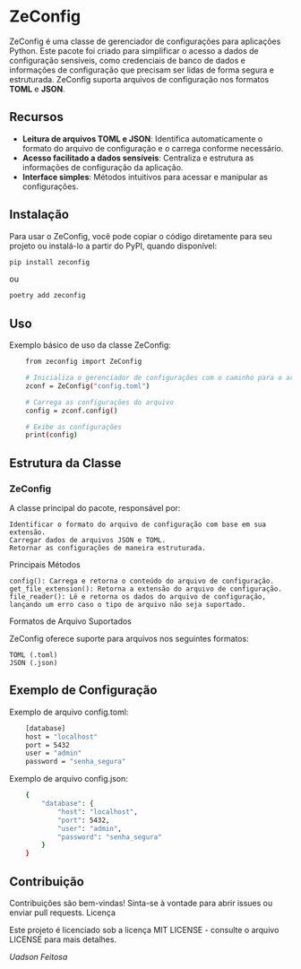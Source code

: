 # ZeConfig

ZeConfig é uma classe de gerenciador de configurações para aplicações Python. Este pacote foi criado para simplificar o acesso a dados de configuração sensíveis, como credenciais de banco de dados e informações de configuração que precisam ser lidas de forma segura e estruturada. ZeConfig suporta arquivos de configuração nos formatos **TOML** e **JSON**.

## Recursos

- **Leitura de arquivos TOML e JSON**: Identifica automaticamente o formato do arquivo de configuração e o carrega conforme necessário.
- **Acesso facilitado a dados sensíveis**: Centraliza e estrutura as informações de configuração da aplicação.
- **Interface simples**: Métodos intuitivos para acessar e manipular as configurações.

## Instalação

Para usar o ZeConfig, você pode copiar o código diretamente para seu projeto ou instalá-lo a partir do PyPI, quando disponível:

```bash
pip install zeconfig
```
ou

```bash
poetry add zeconfig
```

## Uso
Exemplo básico de uso da classe ZeConfig:

```bash
    from zeconfig import ZeConfig

    # Inicializa o gerenciador de configurações com o caminho para o arquivo
    zconf = ZeConfig("config.toml")

    # Carrega as configurações do arquivo
    config = zconf.config()

    # Exibe as configurações
    print(config)
```

## Estrutura da Classe
### ZeConfig

A classe principal do pacote, responsável por:

    Identificar o formato do arquivo de configuração com base em sua extensão.
    Carregar dados de arquivos JSON e TOML.
    Retornar as configurações de maneira estruturada.

Principais Métodos

    config(): Carrega e retorna o conteúdo do arquivo de configuração.
    get_file_extension(): Retorna a extensão do arquivo de configuração.
    file_reader(): Lê e retorna os dados do arquivo de configuração, lançando um erro caso o tipo de arquivo não seja suportado.

Formatos de Arquivo Suportados

ZeConfig oferece suporte para arquivos nos seguintes formatos:

    TOML (.toml)
    JSON (.json)

## Exemplo de Configuração

Exemplo de arquivo config.toml:

```bash
    [database]
    host = "localhost"
    port = 5432
    user = "admin"
    password = "senha_segura"
```

Exemplo de arquivo config.json:


```bash
    {
        "database": {
            "host": "localhost",
            "port": 5432,
            "user": "admin",
            "password": "senha_segura"
        }
    }
```

## Contribuição

Contribuições são bem-vindas! Sinta-se à vontade para abrir issues ou enviar pull requests.
Licença

Este projeto é licenciado sob a licença MIT LICENSE - consulte o arquivo LICENSE para mais detalhes.

_Uadson Feitosa_